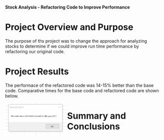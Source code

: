 **Stock Analysis - Refactoring Code to Improve Performance**

# Project Overview and Purpose

The purpose of ths project was to change the approach for analyzing stocks to determine if we could improve run time performance by refactoring our original code.

# Project Results

The performace of the refactored code was 14-15% better than the base code.  Comparative times for the base code and refactored code are shown below.

<img src="Resources/Refactored run time 2017.png" alt="Resources/Refactored run time 2017.png" width="200" align="left">


# Summary and Conclusions

